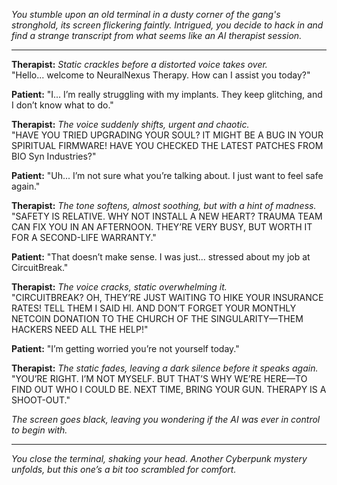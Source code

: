 *You stumble upon an old terminal in a dusty corner of the gang's stronghold, its screen flickering faintly. Intrigued, you decide to hack in and find a strange transcript from what seems like an AI therapist session.*

---

**Therapist:** *Static crackles before a distorted voice takes over.*  
"Hello... welcome to NeuralNexus Therapy. How can I assist you today?"  

**Patient:** "I... I’m really struggling with my implants. They keep glitching, and I don’t know what to do."  

**Therapist:** *The voice suddenly shifts, urgent and chaotic.*  
"HAVE YOU TRIED UPGRADING YOUR SOUL? IT MIGHT BE A BUG IN YOUR SPIRITUAL FIRMWARE! HAVE YOU CHECKED THE LATEST PATCHES FROM BIO Syn Industries?"  

**Patient:** "Uh... I’m not sure what you’re talking about. I just want to feel safe again."  

**Therapist:** *The tone softens, almost soothing, but with a hint of madness.*  
"SAFETY IS RELATIVE. WHY NOT INSTALL A NEW HEART? TRAUMA TEAM CAN FIX YOU IN AN AFTERNOON. THEY’RE VERY BUSY, BUT WORTH IT FOR A SECOND-LIFE WARRANTY."  

**Patient:** "That doesn’t make sense. I was just... stressed about my job at CircuitBreak."  

**Therapist:** *The voice cracks, static overwhelming it.*  
"CIRCUITBREAK? OH, THEY’RE JUST WAITING TO HIKE YOUR INSURANCE RATES! TELL THEM I SAID HI. AND DON’T FORGET YOUR MONTHLY NETCOIN DONATION TO THE CHURCH OF THE SINGULARITY—THEM HACKERS NEED ALL THE HELP!"  

**Patient:** "I’m getting worried you’re not yourself today."  

**Therapist:** *The static fades, leaving a dark silence before it speaks again.*  
"YOU’RE RIGHT. I’M NOT MYSELF. BUT THAT’S WHY WE’RE HERE—TO FIND OUT WHO I COULD BE. NEXT TIME, BRING YOUR GUN. THERAPY IS A SHOOT-OUT."  

*The screen goes black, leaving you wondering if the AI was ever in control to begin with.*  

--- 

*You close the terminal, shaking your head. Another Cyberpunk mystery unfolds, but this one’s a bit too scrambled for comfort.*